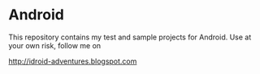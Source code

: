 Android
=======

This repository contains my test and sample projects for Android.
Use at your own risk, follow me on

http://idroid-adventures.blogspot.com


